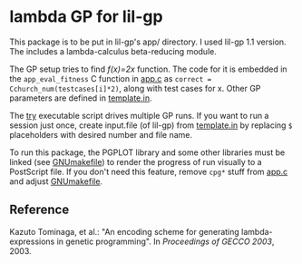 # lambda GP for lil-gp

This package is to be put in lil-gp's app/ directory.
I used lil-gp 1.1 version.
The includes a lambda-calculus beta-reducing module.

The GP setup tries to find *f(x)=2x* function.
The code for it is embedded in the ```app_eval_fitness``` C function
in [app.c](https://github.com/kazutomi/lambda-gp-for-lilgp/blob/master/app.c)
as ```correct = Cchurch_num(testcases[i]*2)```, along with test cases for x.
Other GP parameters are defined
in [template.in](https://github.com/kazutomi/lambda-gp-for-lilgp/blob/master/template.in).

The [try](https://github.com/kazutomi/lambda-gp-for-lilgp/blob/master/try) executable script
drives multiple GP runs.
If you want to run a session just once, create input.file (of lil-gp)
from [template.in](https://github.com/kazutomi/lambda-gp-for-lilgp/blob/master/template.in)
by replacing ```$``` placeholders with desired number and file name.

To run this package, the PGPLOT library and some other libraries must be linked
(see [GNUmakefile](https://github.com/kazutomi/lambda-gp-for-lilgp/blob/master/GNUmakefile))
to render the progress of run visually to a PostScript file.
If you don't need this feature, remove ```cpg*``` stuff
from [app.c](https://github.com/kazutomi/lambda-gp-for-lilgp/blob/master/app.c)
and adjust [GNUmakefile](https://github.com/kazutomi/lambda-gp-for-lilgp/blob/master/GNUmakefile).

## Reference

Kazuto Tominaga, et al.:
"An encoding scheme for generating lambda-expressions in genetic programming".
In *Proceedings of GECCO 2003*, 2003.
